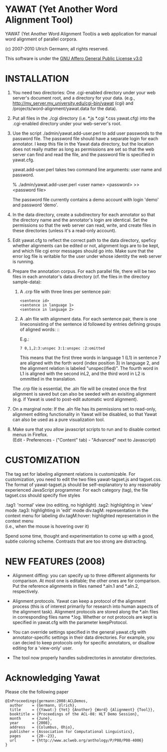 # YAWAT (Yet Another Word Alignment Tool) 

YAWAT (Yet Another Word Alignment Tool)is a web application for manual
word alignment of parallel corpora.

(c) 2007-2010 Ulrich Germann; all rights reserved.

This software is under the [GNU Affero General Public License v3.0](LICENSE)

# INSTALLATION

1. You need two directories: One .cgi-enabled directory under your web
   server's document root, and a directory for your data.
   (e.g., http://my_server.my_university.edu/cgi-bin/yawat (cgi)
   and    /projects/word-alignment/yawat.data for the data).

2. Put all files in the ./cgi directory (i.e. *.js *.cgi *.css yawat.cfg) 
   into the .cgi-enabled directory under your web-server's root. 

3. Use the script ./admin/yawat.add-user.perl to add user passwords to
   the password file. The password file should have a separate login
   for each annotator. I keep this file in the Yawat data directory,
   but the location does not really matter as long as permissions are
   set so that the web server can find and read the file, and the
   password file is specified in yawat.cfg.

   yawat.add-user.perl takes two command line arguments: user name and
   password. 

   % ./admin/yawat.add-user.perl \<user name> \<password> >> \<password file>

   The password file currently contains a demo account with login
   'demo' and password 'demo'.

4. In the data directory, create a subdirectory for each annotator so that
   the directory name and the annotator's login are identical. Set the
   permissions so that the web server can read, write, and create files
   in these directories (unless it's a read-only account).

5. Edit yawat.cfg to reflect the correct path to the data directory,
   speficy whether alignments can be edited or not, alignment logs are
   to be kept, and which file cgi error messages should go into. Make
   sure that the error log file is writable for the user under whose
   identity the web server is running. 

6. Prepare the annotation corpus. For each parallel file, there will
   be two files in each annotator's data directory (cf. the files in
   the directory sample-data):

   1. A .crp file with three lines per sentence pair:
      ```
      <sentence id>
      <sentence in language 1>
      <sentence in language 2>
      ```
      
   2. A .aln file with alignment data. For each sentence pair, there
      is one lineconsisting of the sentence id followed by entries defining 
      groups of aligned words:
      <words in sentence A>:<words in sentence B>:<label> 
 
      E.g.:

      ```
      7 0,1,2:3:unspec 3:1:unspec :2:omitted
      ```

      This means that the first three words in language 1 (L1) in
      sentence 7 are aligned with the forth word (index position 3) in
      language 2, and the alignment relation is labeled
      "unspec(ified)". The fourth word in L1 is aligned with the
      second inL2, and the third word in L2 is ommitted in the translation.

   The .crp file is essential, the .aln file will be created once the first
   alignment is saved but can also be seeded with an exisiting alignment 
   (e.g. if Yawat is used to post-edit automatic word alignment).

8. On a marginal note: If the .aln file has its permissions set to
   read-only, alignment editing functionality in Yawat will be disabled, so 
   that Yawat can also be used as a pure visualization tool.

9. Make sure that you allow javascript scripts to run and to disable
   context menus in Firefox.  
   (Edit - Preferences - ("Content" tab) - "Advanced" next to Javascript) 


# CUSTOMIZATION

The tag set for labeling alignment relations is customizable. For
customization, you need to edit the two files yawat-tagset.js and
tagset.css. The format of yawat-tagset.js should be self-explanatory
to any reasonably experienced JavaScript programmer. For each category
(tag), the file tagset.css should specify five styles 

.tag1:          'normal' view (no editing, no highlight)
.tag2:          highlighting in 'view' mode
.tag3:          highlighting in 'edit' mode
div.tagM:       representation in the context menu for labeling
div.tagM:hover: highlighted representation in the context menu  
                (i.e., when the mouse is hovering over it)

Spend some time, thought and experimentation to come up with a good,
subtle coloring scheme. Contrasts that are too strong are distracting.

# NEW FEATURES (2008)

- Alignment diffing: you can specify up to three different alignments
  for comparison. At most one is editable; the other ones are for
  comparison. Put the reference alignments in files named *.aln.1 and
  *.aln.2, respectively.

- Alignment protocols. Yawat can keep a protocol of the alignment
  process (this is of interest primarily for research into human
  aspects of the alignment task). Alignment protocols are stored along
  the *.aln files in corresponding files name *.log. Whether or not
  protocols are kept is specified in yawat.cfg with the parameter
  keepProtocol.

- You can override settings specified in the general yawat.cfg with
  annotator-specific settings in their data directories. For example,
  you can decied to keep protocols only for specific annotators, or
  disallow editing for a 'view-only' user.

- The tool now properly handles subdirectories in annotator directories.

# Acknowledging Yawat

Please cite the following paper
```
@InProceedings{germann:2008:ACLDemos,
  author    = {Germann, Ulrich},
  title     = {{Yawat:} {Yet} {Another} {Word} {Alignment} {Tool}},
  booktitle = {Proceedings of the ACL-08: HLT Demo Session},
  month     = {June},
  year      = {2008},
  address   = {Columbus, Ohio},
  publisher = {Association for Computational Linguistics},
  pages     = {20--23},
  url       = {http://www.aclweb.org/anthology/P/P08/P08-4006}
}
```
